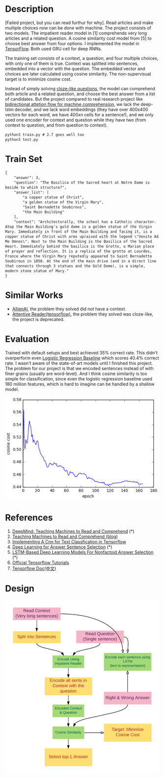 # Description

[Failed project, but you can read furthur for why]. Read articles and make multiple choices now can be done with machine. The project consists of two models. The impatient reader model in [1] comprehends very long articles and a related question. A cosine similarity cost model from [5] to choose best answer from four options. I implemented the model in [TensorFlow](https://github.com/tensorflow/tensorflow). Both used GRU cell for deep RNNs.

The training set consists of a context, a question, and four multiple choices, with only one of them is true. Context was splitted into sentences, embedded into a vector with the question. The embedded vector and choices are later calculated using cosine similarity. The non-supervisual target is to minimize cosine cost.

Instead of simply solving [cloze-like questions](https://en.wikipedia.org/wiki/Cloze_test), the model can comprehend both article and a related question, and choose the best answer from a list of candidates. But the project compared to real research project like [bidirectional attetion flow for machine comprehension](https://arxiv.org/pdf/1611.01603v3.pdf), we lack the deep-lstm decoder, and we lack word embeddings (they have over 400x400 vectors for each word, we have 400xn cells for a sentence!), and we only used one encoder for context and question while they have two (from context to question, and from question to context).

```shell
python3 train.py # 2.7 goes well too
python3 test.py
```
# Train Set

```
{
    "answer": 3, 
    "question": "The Basilica of the Sacred heart at Notre Dame is beside to which structure?", 
    "answer_list": [
        "a copper statue of Christ", 
        "a golden statue of the Virgin Mary", 
        "Saint Bernadette Soubirous", 
        "the Main Building"
    ], 
    "context": "Architecturally, the school has a Catholic character. Atop the Main Building's gold dome is a golden statue of the Virgin Mary. Immediately in front of the Main Building and facing it, is a copper statue of Christ with arms upraised with the legend \"Venite Ad Me Omnes\". Next to the Main Building is the Basilica of the Sacred Heart. Immediately behind the basilica is the Grotto, a Marian place of prayer and reflection. It is a replica of the grotto at Lourdes, France where the Virgin Mary reputedly appeared to Saint Bernadette Soubirous in 1858. At the end of the main drive (and in a direct line that connects through 3 statues and the Gold Dome), is a simple, modern stone statue of Mary."
}
```

# Similar Works

- [AllienAI](https://github.com/tambetm/allenAI), the problem they solved did not have a context.
- [Attentive Reader(tensorflow)](https://github.com/carpedm20/attentive-reader-tensorflow), the problem they solved was cloze-like, the project is deprecated.

# Evaluation

Trained with default setups and best achieved 35% correct rate. This didn't overperform even [Logistic Regression Baseline](https://rajpurkar.github.io/SQuAD-explorer/) which scores 40.4% correct rate. I wasn't aware of the state-of-art models until I finished this project. The problem for our project is that we encoded sentences instead of with finer grains (usually are word-level). And I think cosine similarity is too simple for classification, since even the logistic regression baseline used 180 million features, which is hard to imagine can be handled by a shallow model.

![Costs](./docs/cosine_cost.png)

# References

1. [DeepMind: Teaching Machines to Read and Comprehend](https://github.com/thomasmesnard/DeepMind-Teaching-Machines-to-Read-and-Comprehend) (*)
2. [Teaching Machines to Read and Comprehend (blog)](http://rsarxiv.github.io/2016/06/13/Teaching-Machines-to-Read-and-Comprehend-PaperWeekly/)
3. [Implementing A Cnn for Text Classfication in Tensorflow](http://www.wildml.com/2015/12/implementing-a-cnn-for-text-classification-in-tensorflow/)
4. [Deep Learning for Answer Sentence Selection](http://ttic.uchicago.edu/~haotang/speech/1412.1632v1.pdf) (*)
5. [LSTM-Based Deep Learning Models For Nonfactoid Answer Selection](https://arxiv.org/pdf/1511.04108v4.pdf) (*)
6. [Official Tensorflow Tutorials](https://www.tensorflow.org/versions/r0.12/tutorials/index.html)
7. [Tensorflow Doc(中文)](http://wiki.jikexueyuan.com/project/tensorflow-zh/get_started/basic_usage.html)

# Design

![Algorithm](./docs/tf_algorithm.png)
